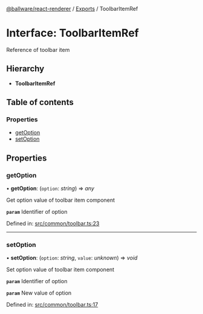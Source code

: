 [@ballware/react-renderer](../README.md) / [Exports](../modules.md) / ToolbarItemRef

# Interface: ToolbarItemRef

Reference of toolbar item

## Hierarchy

* **ToolbarItemRef**

## Table of contents

### Properties

- [getOption](toolbaritemref.md#getoption)
- [setOption](toolbaritemref.md#setoption)

## Properties

### getOption

• **getOption**: (`option`: *string*) => *any*

Get option value of toolbar item component

**`param`** Identifier of option

Defined in: [src/common/toolbar.ts:23](https://github.com/frankball/ballware-react-renderer/blob/762165e/src/common/toolbar.ts#L23)

___

### setOption

• **setOption**: (`option`: *string*, `value`: *unknown*) => *void*

Set option value of toolbar item component

**`param`** Identifier of option

**`param`** New value of option

Defined in: [src/common/toolbar.ts:17](https://github.com/frankball/ballware-react-renderer/blob/762165e/src/common/toolbar.ts#L17)

